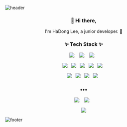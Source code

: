 ![header](https://capsule-render.vercel.app/api?type=wave&color=auto&height=300&animation=fadeIn&section=header&text=Jongheon%20Lee&fontSize=90)

<h3 align="center"> 👋 Hi there,</h3>
<p align="center">
I'm HaDong Lee, a junior developer. 🌱 <br>
</p>

<h3 align="center">✨ Tech Stack ✨ </h3>

<p align="center">
  <img src="https://img.shields.io/badge/javascript%20-%23007ACC.svg?&style=for-the-badge&logo=typescript&logoColor=white"/>&nbsp;&nbsp;&nbsp;
  <img src="https://img.shields.io/badge/node.js%20-%2343853D.svg?&style=for-the-badge&logo=node.js&logoColor=white"/>&nbsp;&nbsp;&nbsp;
  <img src="https://img.shields.io/badge/python%20-%2314354C.svg?&style=for-the-badge&logo=python&logoColor=white"/>&nbsp;&nbsp;&nbsp;
</p>
<p align="center">
  <img src="https://img.shields.io/badge/react%20-%2320232a.svg?&style=flat-square&logo=react&logoColor=%2361DAFB"/>&nbsp;&nbsp;
  <img src="https://img.shields.io/badge/redux%20-%23593d88.svg?&style=flat-square&logo=redux&logoColor=white"/>&nbsp;&nbsp;
  <img src="https://img.shields.io/badge/Django-092E20?style=flat-square&logo=Django&logoColor=white"/>&nbsp;&nbsp;
  <img src="https://img.shields.io/badge/AWS%20-%23FF9900.svg?&style=flat-square&logo=amazon-aws&logoColor=white"/>&nbsp;&nbsp;
  <img src="https://img.shields.io/badge/nginx%20-%23009639.svg?&style=flat-square&logo=nginx&logoColor=white"/>&nbsp;&nbsp;
</p>
<p align="center">
  <img src ="https://img.shields.io/badge/MongoDB-%234ea94b.svg?&style=flat-square&logo=mongodb&logoColor=white"/>&nbsp;&nbsp;
  <img src="https://img.shields.io/badge/docker%20-%230db7ed.svg?&style=flat-square&logo=docker&logoColor=white"/>&nbsp;&nbsp;
  <img src="https://img.shields.io/badge/Jupyter%20-%23F37626.svg?&style=flat-square&logo=Jupyter&logoColor=white" />&nbsp;&nbsp;
  <img src="https://img.shields.io/badge/mysql%20-%23F37626.svg?&style=flat-square&logo=Jupyter&logoColor=white" />&nbsp;&nbsp;
</p>

<h3 align="center">•••</h3>

<p align="center" align="right">
  <a target="_blank" target="_blank"href="https://instagram.com/bornin4march"><img src="https://img.shields.io/badge/Instagram-E4405F?style=for-the-badge&logo=instagram&logoColor=white" /></a>&nbsp;&nbsp;&nbsp;
  <a target="_blank" href="mailto:supreme034@korea.ac.kr?subject=Hello%20Ileri,%20From%20Github"><img src="https://img.shields.io/badge/gmail-%23D14836.svg?&style=flat-square&logo=gmail&logoColor=white" /></a>&nbsp;&nbsp;&nbsp;
</p>
<p align="center">
  <a target="_blank" href="https://hits.seeyoufarm.com"><img src="https://hits.seeyoufarm.com/api/count/incr/badge.svg?url=https%3A%2F%2Fgithub.com%2Fmetleeha%2Fhit-counter&count_bg=%2379BDF1&title_bg=%238C8C8C&icon=&icon_color=%23E98CC9&title=hits&edge_flat=false"/></a>
</p>

![footer](https://capsule-render.vercel.app/api?type=wave&color=auto&height=200&section=footer&text=%20&fontSize=90)

<!--
**martinuslee/martinuslee** is a ✨ _special_ ✨ repository because its `README.md` (this file) appears on your GitHub profile.

[![JongheonLee's github stats](https://github-readme-stats.vercel.app/api?username=martinuslee&show_icons=true&theme=dracula)](https://github.com/martinuslee/github-readme-stats)
[![Top Langs](https://github-readme-stats.vercel.app/api/top-langs/?username=martinuslee&layout=compact&theme=dracula)](https://github.com/martinuslee)

Here are some ideas to get you started:

- 🔭 I’m currently working on ...
- 🌱 I’m currently learning ...
- 👯 I’m looking to collaborate on ...
- 🤔 I’m looking for help with ...
- 💬 Ask me about ...
- 📫 How to reach me: ...
- 😄 Pronouns: ...
- ⚡ Fun fact: ...
-->
